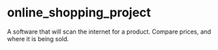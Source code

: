 # online_shopping_project
A software that will scan the internet for a product. Compare prices, and where it is being sold.

